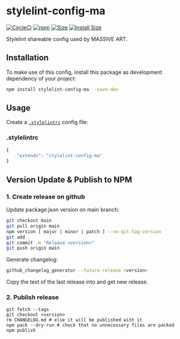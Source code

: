 # stylelint-config-ma

[![CircleCi](https://circleci.com/gh/massiveart/stylelint-config-ma.png?style=shield)](https://circleci.com/gh/massiveart/stylelint-config-ma)
[![npm](https://img.shields.io/npm/v/stylelint-config-ma.svg)](https://www.npmjs.com/package/stylelint-config-ma)
[![Size](https://img.shields.io/github/size/massiveart/stylelint-config-ma/index.js.svg)](https://github.com/massiveart/stylelint-config-ma/blob/main/index.js)
[![Install Size](https://packagephobia.now.sh/badge?p=stylelint-config-ma)](https://packagephobia.now.sh/result?p=stylelint-config-ma)

Stylelint shareable config used by MASSIVE ART.

## Installation

To make use of this config, install this package as development dependency of your project:

```bash
npm install stylelint-config-ma --save-dev
```

## Usage

Create a [`.stylelintrc`](http://stylelint.io/user-guide/configuration/) config file:

### .stylelintrc

```js
{
    "extends": "stylelint-config-ma"
}
```

## Version Update & Publish to NPM

### 1. Create release on github

Update package.json version on main branch:

```bash
git checkout main
git pull origin main
npm version [ major | minor | patch ] --no-git-tag-version
git add .
git commit -m "Release <version>"
git push origin main
```

Generate changelog:

```bash
github_changelog_generator --future-release <version>
```

Copy the text of the last release into and get new release.

### 2. Publish release

```
git fetch --tags
git checkout <version>
rm CHANGELOG.md # else it will be published with it
npm pack --dry-run # check that no unnecessary files are packed
npm publish
```

